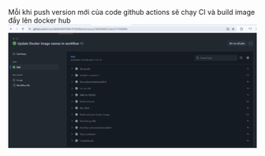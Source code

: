 Mỗi khi push version mới của code github actions sẽ chạy CI và build image đẩy lên docker hub
![img_1.png](img_1.png)

